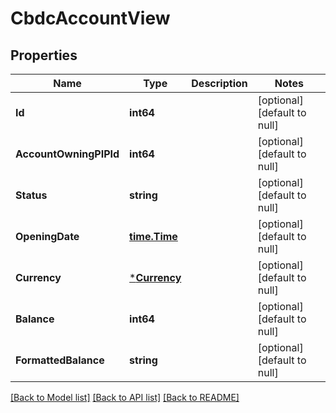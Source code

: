 # CbdcAccountView

## Properties
Name | Type | Description | Notes
------------ | ------------- | ------------- | -------------
**Id** | **int64** |  | [optional] [default to null]
**AccountOwningPIPId** | **int64** |  | [optional] [default to null]
**Status** | **string** |  | [optional] [default to null]
**OpeningDate** | [**time.Time**](time.Time.md) |  | [optional] [default to null]
**Currency** | [***Currency**](Currency.md) |  | [optional] [default to null]
**Balance** | **int64** |  | [optional] [default to null]
**FormattedBalance** | **string** |  | [optional] [default to null]

[[Back to Model list]](../README.md#documentation-for-models) [[Back to API list]](../README.md#documentation-for-api-endpoints) [[Back to README]](../README.md)

